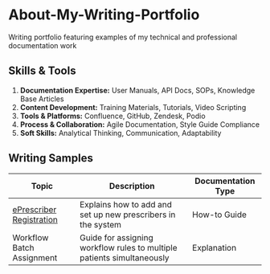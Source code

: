 # About-My-Writing-Portfolio
Writing portfolio featuring examples of my technical and professional documentation work

## Skills & Tools

1. **Documentation Expertise:** User Manuals, API Docs, SOPs, Knowledge Base Articles  
2. **Content Development:** Training Materials, Tutorials, Video Scripting  
3. **Tools & Platforms:** Confluence, GitHub, Zendesk, Podio  
4. **Process & Collaboration:** Agile Documentation, Style Guide Compliance  
5. **Soft Skills:** Analytical Thinking, Communication, Adaptability

## Writing Samples

| Topic | Description | Documentation Type |
|---------------------------|----------------------------------------------------------|------------------|
| [ePrescriber Registration](https://github.com/arpithasc/ePrescriber-Registration/blob/main/README.md) | Explains how to add and set up new prescribers in the system | How-to Guide |
| Workflow Batch Assignment | Guide for assigning workflow rules to multiple patients simultaneously | Explanation |


